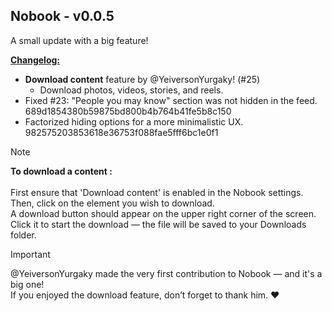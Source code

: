 ## Nobook - v0.0.5

A small update with a big feature!

<ins>**Changelog:**</ins>

* **Download content** feature by @YeiversonYurgaky! (#25)
  - Download photos, videos, stories, and reels.
* Fixed #23: "People you may know" section was not hidden in the feed. 689d1854380b59875bd800b4b764b41fe5b8c150
* Factorized hiding options for a more minimalistic UX. 982575203853618e36753f088fae5fff6bc1e0f1

> [!note]
> **To download a content :** <br><br>
> First ensure that 'Download content' is enabled in the Nobook settings.<br>
> Then, click on the element you wish to download.<br>
> A download button should appear on the upper right corner of the screen.<br>
> Click it to start the download — the file will be saved to your Downloads folder.

> [!important]
> @YeiversonYurgaky made the very first contribution to Nobook — and it's a big one! <br>
> If you enjoyed the download feature, don’t forget to thank him. ❤️


